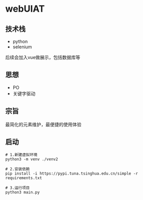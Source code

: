 # webUIAT
## 技术栈
- python
- selenium

后续会加入vue做展示，包括数据库等

## 思想
- PO
- 关键字驱动

## 宗旨
最简化的元素维护，最便捷的使用体验

## 启动
```shell
# 1.新建虚拟环境
python3 -m venv ./venv2

# 2.安装依赖
pip install -i https://pypi.tuna.tsinghua.edu.cn/simple -r requirements.txt

# 3.运行项目
python3 main.py
```
